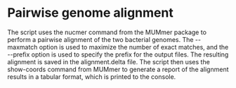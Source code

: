 # Pairwise genome alignment

The script uses the nucmer command from the MUMmer package to perform a pairwise alignment of the two bacterial genomes. The --maxmatch option is used to maximize the number of exact matches, and the --prefix option is used to specify the prefix for the output files. The resulting alignment is saved in the alignment.delta file. The script then uses the show-coords command from MUMmer to generate a report of the alignment results in a tabular format, which is printed to the console.
